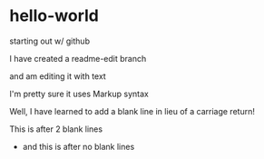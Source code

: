 # hello-world
starting out w/ github

I have created a readme-edit branch

and am editing it with text

I'm pretty sure it uses Markup syntax

Well, I have learned to add a blank line in lieu of a carriage return!


This is after 2 blank lines
- and this is after no blank lines
